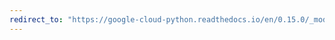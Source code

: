 ```yaml
---
redirect_to: "https://google-cloud-python.readthedocs.io/en/0.15.0/_modules/gcloud/monitoring/resource.html"
---
```

